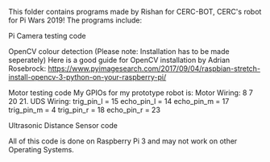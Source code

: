 This folder contains programs made by Rishan for CERC-BOT, CERC's robot for Pi Wars 2019!
The programs include:

Pi Camera testing code

OpenCV colour detection (Please note: Installation has to be made seperately)
Here is a good guide for OpenCV installation by Adrian Rosebrock:
https://www.pyimagesearch.com/2017/09/04/raspbian-stretch-install-opencv-3-python-on-your-raspberry-pi/


Motor testing code
My GPIOs for my prototype robot is:
Motor Wiring:
8
7
20
21.
UDS Wiring:
trig_pin_l = 15
echo_pin_l = 14
echo_pin_m = 17
trig_pin_m = 4
trig_pin_r = 18
echo_pin_r = 23

Ultrasonic Distance Sensor code

All of this code is done on Raspberry Pi 3 and may not work on other Operating Systems.
